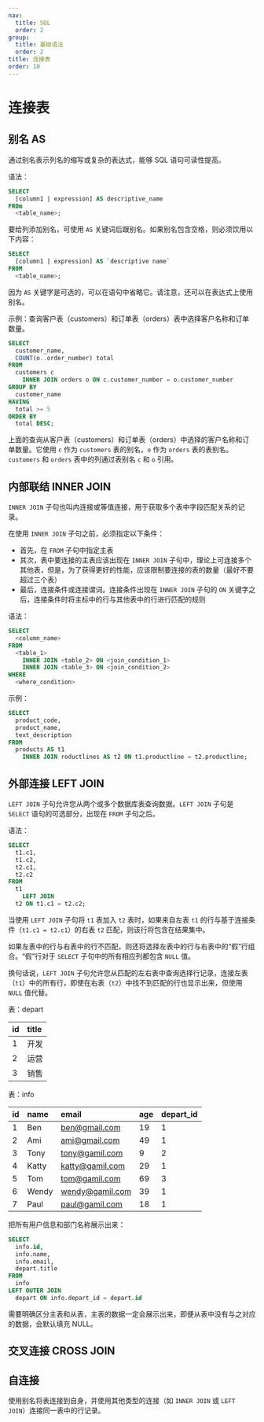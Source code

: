 ```yaml
---
nav:
  title: SQL
  order: 2
group:
  title: 基础语法
  order: 2
title: 连接表
order: 10
---
```


# 连接表

## 别名 AS

通过别名表示列名的缩写或复杂的表达式，能够 SQL 语句可读性提高。

语法：

```sql
SELECT
  [column1 | expression] AS descriptive_name
FROm
  <table_name>;
```

要给列添加别名，可使用 `AS` 关键词后跟别名。如果别名包含空格，则必须饮用以下内容：

```sql
SELECT
  [column1 | expression] AS `descriptive name`
FROM
  <table_name>;
```

因为 `AS` 关键字是可选的，可以在语句中省略它。请注意，还可以在表达式上使用别名。

示例：查询客户表（customers）和订单表（orders）表中选择客户名称和订单数量。

```sql
SELECT
  customer_name,
  COUNT(o..order_number) total
FROM
  customers c
    INNER JOIN orders o ON c.customer_number = o.customer_number
GROUP BY
  customer_name
HAVING
  total >= 5
ORDER BY
  total DESC;
```

上面的查询从客户表（customers）和订单表（orders）中选择的客户名称和订单数量。它使用 `c` 作为 `customers` 表的别名，`o` 作为 `orders` 表的表别名。`customers` 和 `orders` 表中的列通过表别名 `c` 和 `o` 引用。

## 内部联结 INNER JOIN

`INNER JOIN` 子句也叫内连接或等值连接，用于获取多个表中字段匹配关系的记录。

在使用 `INNER JOIN` 子句之前，必须指定以下条件：

- 首先，在 `FROM` 子句中指定主表
- 其次，表中要连接的主表应该出现在 `INNER JOIN` 子句中，理论上可连接多个其他表，但是，为了获得更好的性能，应该限制要连接的表的数量（最好不要超过三个表）
- 最后，连接条件或连接谓词。连接条件出现在 `INNER JOIN` 子句的 `ON` 关键字之后，连接条件时将主标中的行与其他表中的行进行匹配的规则

语法：

```sql
SELECT
  <column_name>
FROM
  <table_1>
    INNER JOIN <table_2> ON <join_condition_1>
    INNER JOIN <table_3> ON <join_condition_2>
WHERE
  <where_condition>
```

示例：

```sql
SELECT
  product_code,
  product_name,
  text_description
FROM
  products AS t1
    INNER JOIN roductlines AS t2 ON t1.productline = t2.productline;
```

## 外部连接 LEFT JOIN

`LEFT JOIN` 子句允许您从两个或多个数据库表查询数据。`LEFT JOIN` 子句是 `SELECT` 语句的可选部分，出现在 `FROM` 子句之后。

语法：

```sql
SELECT
  t1.c1,
  t1.c2,
  t2.c1,
  t2.c2
FROM
  t1
    LEFT JOIN
  t2 ON t1.c1 = t2.c2;
```

当使用 `LEFT JOIN` 子句将 `t1` 表加入 `t2` 表时，如果来自左表 `t1` 的行与基于连接条件（`t1.c1 = t2.c1`）的右表 `t2` 匹配，则该行将包含在结果集中。

如果左表中的行与右表中的行不匹配，则还将选择左表中的行与右表中的“假”行组合。“假”行对于 `SELECT` 子句中的所有相应列都包含 `NULL` 值。

换句话说，`LEFT JOIN` 子句允许您从匹配的左右表中查询选择行记录，连接左表（`t1`）中的所有行，即使在右表（`t2`）中找不到匹配的行也显示出来，但使用 `NULL` 值代替。

表：depart

| id  | title |
| :-- | :---- |
| 1   | 开发  |
| 2   | 运营  |
| 3   | 销售  |

表：info

| id  | name  | email           | age | depart_id |
| :-- | :---- | :-------------- | :-- | :-------- |
| 1   | Ben   | ben@gmail.com   | 19  | 1         |
| 2   | Ami   | ami@gmail.com   | 49  | 1         |
| 3   | Tony  | tony@gamil.com  | 9   | 2         |
| 4   | Katty | katty@gamil.com | 29  | 1         |
| 5   | Tom   | tom@gamil.com   | 69  | 3         |
| 6   | Wendy | wendy@gamil.com | 39  | 1         |
| 7   | Paul  | paul@gamil.com  | 18  | 1         |

把所有用户信息和部门名称展示出来：

```sql
SELECT
  info.id,
  info.name,
  info.email,
  depart.title
FROM
  info
LEFT OUTER JOIN
  depart ON info.depart_id = depart.id
```

需要明确区分主表和从表，主表的数据一定会展示出来，即便从表中没有与之对应的数据，会默认填充 NULL。

## 交叉连接 CROSS JOIN

## 自连接

使用别名将表连接到自身，并使用其他类型的连接（如 `INNER JOIN` 或 `LEFT JOIN`）连接同一表中的行记录。
